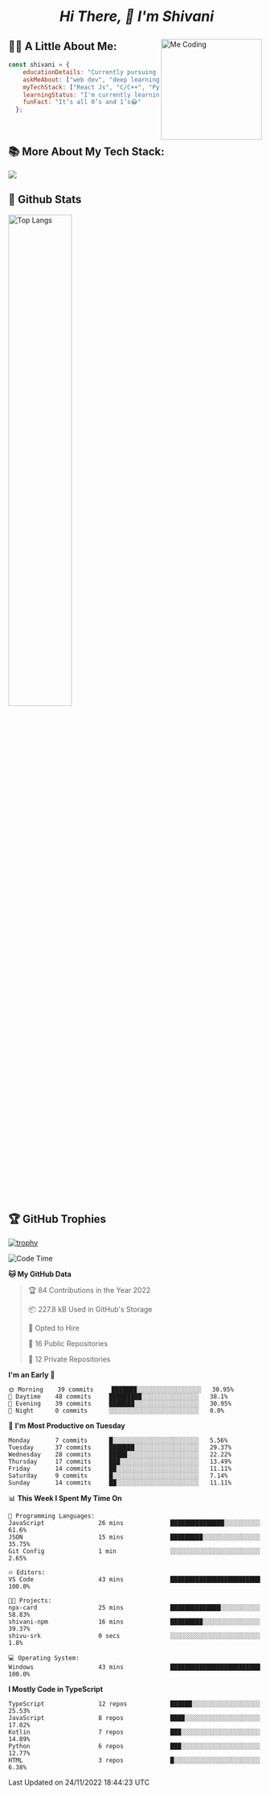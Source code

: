 # <p align="center">️ _Hi There, 👋 I'm Shivani_</p>

<img align="right" alt="Me Coding" height="200" src="https://media.giphy.com/media/L1R1tvI9svkIWwpVYr/giphy.gif">

## 👩‍💻 **A Little About Me:**
```jsx
const shivani = {
    educationDetails: "Currently pursuing B.E CSE",
    askMeAbout: ["web dev", "deep learning", "app dev", "gardening"],
    myTechStack: ["React Js", "C/C++", "Python"],
    learningStatus: "I'm currently learning android development",
    funFact: "It’s all 0’s and 1’s😂"
  };
```

<br/>

## 📚 **More About My Tech Stack:**

   <img align="center" src="https://github-readme-stats.vercel.app/api/top-langs/?username=shivu-srk&layout=compact&theme=vue-dark"/>
   <br/>
   
## 🚀 Github Stats
<img src="https://github-readme-stats.vercel.app/api?username=shivu-srk&theme=vue-dark&show_icons=true" alt="Top Langs" width="50%" />
   
## 🏆 GitHub Trophies

[![trophy](https://github-profile-trophy.vercel.app/?username=shivu-srk&theme=nord&column=7)](https://github.com/ryo-ma/github-profile-trophy)

<!--START_SECTION:waka-->
![Code Time](http://img.shields.io/badge/Code%20Time-279%20hrs%2012%20mins-blue)

**🐱 My GitHub Data** 

> 🏆 84 Contributions in the Year 2022
 > 
> 📦 227.8 kB Used in GitHub's Storage 
 > 
> 💼 Opted to Hire
 > 
> 📜 16 Public Repositories 
 > 
> 🔑 12 Private Repositories  
 > 
**I'm an Early 🐤** 

```text
🌞 Morning    39 commits     ███████░░░░░░░░░░░░░░░░░░   30.95% 
🌆 Daytime    48 commits     █████████░░░░░░░░░░░░░░░░   38.1% 
🌃 Evening    39 commits     ███████░░░░░░░░░░░░░░░░░░   30.95% 
🌙 Night      0 commits      ░░░░░░░░░░░░░░░░░░░░░░░░░   0.0%

```
📅 **I'm Most Productive on Tuesday** 

```text
Monday       7 commits      █░░░░░░░░░░░░░░░░░░░░░░░░   5.56% 
Tuesday      37 commits     ███████░░░░░░░░░░░░░░░░░░   29.37% 
Wednesday    28 commits     █████░░░░░░░░░░░░░░░░░░░░   22.22% 
Thursday     17 commits     ███░░░░░░░░░░░░░░░░░░░░░░   13.49% 
Friday       14 commits     ██░░░░░░░░░░░░░░░░░░░░░░░   11.11% 
Saturday     9 commits      █░░░░░░░░░░░░░░░░░░░░░░░░   7.14% 
Sunday       14 commits     ██░░░░░░░░░░░░░░░░░░░░░░░   11.11%

```


📊 **This Week I Spent My Time On** 

```text
💬 Programming Languages: 
JavaScript               26 mins             ███████████████░░░░░░░░░░   61.6% 
JSON                     15 mins             █████████░░░░░░░░░░░░░░░░   35.75% 
Git Config               1 min               ░░░░░░░░░░░░░░░░░░░░░░░░░   2.65%

🔥 Editors: 
VS Code                  43 mins             █████████████████████████   100.0%

🐱‍💻 Projects: 
npx-card                 25 mins             ██████████████░░░░░░░░░░░   58.83% 
shivani-npm              16 mins             █████████░░░░░░░░░░░░░░░░   39.37% 
shivu-srk                0 secs              ░░░░░░░░░░░░░░░░░░░░░░░░░   1.8%

💻 Operating System: 
Windows                  43 mins             █████████████████████████   100.0%

```

**I Mostly Code in TypeScript** 

```text
TypeScript               12 repos            ██████░░░░░░░░░░░░░░░░░░░   25.53% 
JavaScript               8 repos             ████░░░░░░░░░░░░░░░░░░░░░   17.02% 
Kotlin                   7 repos             ███░░░░░░░░░░░░░░░░░░░░░░   14.89% 
Python                   6 repos             ███░░░░░░░░░░░░░░░░░░░░░░   12.77% 
HTML                     3 repos             █░░░░░░░░░░░░░░░░░░░░░░░░   6.38%

```



 Last Updated on 24/11/2022 18:44:23 UTC
<!--END_SECTION:waka-->
